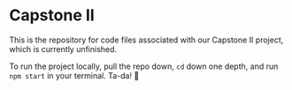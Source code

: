 # Capstone II

This is the repository for code files associated with our Capstone II project, which is currently unfinished.

To run the project locally, pull the repo down, `cd` down one depth, and run `npm start` in your terminal. Ta-da! 🎉
